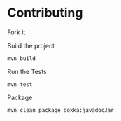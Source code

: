 # Contributing

Fork it

Build the project

```shell
mvn build
```

Run the Tests

```shell
mvn test
```

Package

```shell
mvn clean package dokka:javadocJar
```